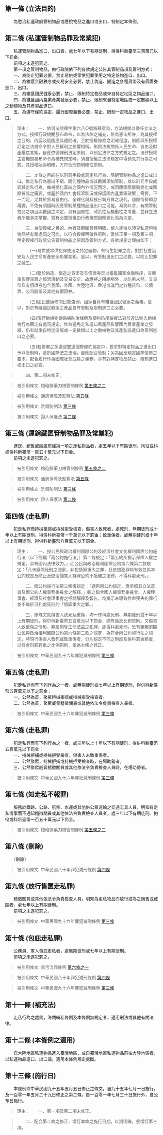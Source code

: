 第一條 (立法目的)
-----------------
　　為懲治私運政府管制物品或應稅物品之進口或出口，特制定本條例。  


第二條 (私運管制物品罪及常業犯)
-------------------------------
　　私運管制物品進口、出口者，處七年以下有期徒刑，得併科新臺幣三百萬元以下罰金。  
　　前項之未遂犯罰之。  
　　第一項之管制物品，由行政院依下列各款規定公告其管制品項及管制方式：  
　　一、為防止犯罪必要，禁止易供或常供犯罪使用之特定器物進口、出口。  
　　二、為維護金融秩序或交易安全必要，禁止偽造、變造之各種貨幣及有價證券進口、出口。  
　　三、為維護國民健康必要，禁止、限制特定物品或來自特定地區之物品進口。  
　　四、為維護國內農業產業發展必要，禁止、限制來自特定地區或一定數額以上之動植物及其產製品進口。  
　　五、為遵守條約協定、履行國際義務必要，禁止、限制一定物品之進口、出口。  
> 理由：　　一、依司法院釋字第六八○號解釋意旨，立法機關以委任立法之方式，授權行政機關發布命令，以為法律之補充，雖為憲法所許，為其授權之目的、內容及範圍應具體明確。至於授權條款之明確程度，則應與所授權訂定之法規命令對人民權利之影響相稱。刑罰法規關係人民生命、自由及財產權益甚鉅，自應依循罪刑法定原則，以制定法律之方式規定之。法律授權主管機關發布命令為補充規定時，須自授權之法律規定中得預見其行為之可罰，其授權始為明確，方符合刑罰明確性原則。

> 　　二、本條之目的在以刑罰手段處罰走私行為，阻絕管制物品之進口或出口。惟走私行為層出不窮，而何種物品或其數額須加管制，並以刑罰手段處罰其走私行為，每視變化萬端之國內外情況而定，或因應國際情勢變化或國際貿易之需要，或基於國內社會經濟狀況或保護國內產業等政策上需要，不一而足，尤其於貿易自由化、全球化與科技日新月異之現代，國際情勢瞬息萬變，不免有須隨時因應管制某種物品進出口之可能。易詞以言，有關管制物品之項目與數額之決定，具有國際性、政策性及機動性之考量，並非立法者所能事先掌握，實有必要授權由行政機關因應變化而為決定。

> 　　三、為使授權之目的、內容及範圍具體明確，使人民得以預見私運何種物品將有受處罰之可能，以符合授權明確性原則，爰修正第一項及第三項，明定授權行政院公告管制物品之原因及管制方式。各款規定之理由如下：

> 　　　(一)易供或常供犯罪使用之特定器物，有衍生犯罪之虞，對於社會治安及人民生命財產安全影響甚鉅。是以，有管制進出口之必要，以防止犯罪之發生。

> 　　　(二)鑒於偽造、變造之貨幣及有價證券足以擾亂國家金融秩序，並嚴重影響民眾之經濟活動及交易安全，故應將之阻絕境外，以防患未然。又貨幣及有價證券包含我國、外國、大陸地區、香港或澳門之各種貨幣、公債票、公司股票及其他有價證券。

> 　　　(三)國民健康攸關民族強弱，國家自負有維護國民健康之義務。是以，對於有礙國民健康之產品自有管制及限制進口之必要。

> 　　　(四)現行動植物傳染病防治條例及植物防疫檢疫法對於違法輸入動植物行為固定有處罰規定，惟為避免走私進口農產品影響國內農業產業之發展，仍有就來自特定區域或一定數額以上之動植物及其產製品進口為管制進口之必要。

> 　　　(五)若簽署之多邊或雙邊國際條約協定中，要求對特定物品之進出口予以管制時，基於國際法之法理，自應配合管制；另為因應現實國際情勢之要求，配合履行作為國際社會成員之義務，亦有對特定物品禁止、限制進口或出口之必要。

> 　　四、第二項未修正。

> 被引用條文: 槍砲彈藥刀械管制條例 [第五條之二](1175#第五條之二)

> 被引用條文: 通訊保障及監察法 [第五條](1827#第五條-得發通訊監察書之情形)

> 被引用條文: 洗錢防制法 [第三條](1835#第三條-特定犯罪)

> 被引用條文: 證人保護法 [第二條](4577#第二條-刑事案件之範圍)



第三條 (運銷藏匿管制物品罪及常業犯)
-----------------------------------
　　運送、銷售或藏匿前條第一項之走私物品者，處五年以下有期徒刑、拘役或科或併科新臺幣一百五十萬元以下罰金。  
　　前項之未遂犯罰之。  
> 被引用條文: 槍砲彈藥刀械管制條例 [第五條之二](1175#第五條之二)

> 被引用條文: 通訊保障及監察法 [第五條](1827#第五條-得發通訊監察書之情形)

> 被引用條文: 洗錢防制法 [第三條](1835#第三條-特定犯罪)

> 被引用條文: 證人保護法 [第二條](4577#第二條-刑事案件之範圍)



第四條 (走私罪)
---------------
　　犯走私罪而持械拒捕或持械拒受檢查，傷害人致死者，處死刑、無期徒刑或十年以上有期徒刑，得併科新臺幣一千萬元以下罰金；致重傷者，處無期徒刑或十年以上有期徒刑，得併科新臺幣八百萬元以下罰金。  
> 理由：　　一、按公民與政治權利國際公約及經濟社會文化權利國際公約施行法（以下簡稱「兩公約施行法」）第二條規定：「兩公約所揭示保障人權之規定，具有國內法律效力。」而公民與政治權利國際公約第六條第二款規定：「凡未廢除死刑之國家，非犯情節重大之罪，且依照犯罪時有效並與本公約規定及防止及懲治殘害人群罪公約不牴觸之法律，不得科處死刑。」

> 　　二、兩公約施行法第三條復規定：「適用兩公約規定，應參照其立法意旨及兩公約人權事務委員會之解釋。」觀之聯合國人權事務委員會、人權理事會、經濟及社會理事會之相關解釋及報告，均揭示未導致性命喪失的罪行並不屬於可判處死刑的「情節重大之罪。」

> 　　三、原條文就傷害人致死及重傷，均一律科處死刑、無期徒刑或十年以上有期徒刑，得併科新臺幣五百萬元以下罰金，顯有違反比例原則。又傷害人致重傷之情形，非屬剝奪生命法益之犯罪，卻得科處死刑，恐有牴觸前開公民與政治權利國際公約第六條第二款之規定，為符合兩公約施行法之規定，將現行傷害人致死或致重傷者，分別規定不同之刑度及併科罰金額度，以符合刑罰輕重之比例原則，爰為本條之修正。

> 被引用條文: 中華民國九十六年罪犯減刑條例 [第三條](4595#第三條-減刑之例外規定)



第五條 (走私罪)
---------------
　　犯走私罪而有下列行為之一者，處無期徒刑或七年以上有期徒刑，得併科新臺幣五百萬元以下之罰金：  
　　一、公然為首，聚眾持械拒捕或持械拒受檢查者。  
　　二、公然為首，聚眾威脅稽徵關員或其他依法令負責檢查人員者。  
> 被引用條文: 中華民國九十六年罪犯減刑條例 [第三條](4595#第三條-減刑之例外規定)



第六條 (走私罪)
---------------
　　犯走私罪而有下列行為之一者，處三年以上十年以下有期徒刑，得併科新臺幣五百萬元以下罰金：  
　　一、持械拒捕或持械拒受檢查，傷害人未致重傷者。  
　　二、公然聚眾，持械拒捕或持械拒受檢查時，在場助勢者。  
　　三、公然聚眾威脅稽徵關員或其他依法令負責檢查人員時，在場助勢者。  
> 被引用條文: 中華民國九十六年罪犯減刑條例 [第三條](4595#第三條-減刑之例外規定)



第七條 (知走私不報罪)
---------------------
　　服務於鐵路、公路、航空、水運或其他供公眾運輸之交通工具人員，明知有走私情事而不通知稽徵關員或其他依法令負責檢查人員者，處三年以下有期徒刑、拘役或科新臺幣一百五十萬元以下罰金。  
> 被引用條文: 槍砲彈藥刀械管制條例 [第五條之二](1175#第五條之二)



第八條 (刪除)
-------------
　　（刪除）  
> 被引用條文: 中華民國八十年罪犯減刑條例 [第四條](4569#第四條-甲類減刑之犯罪類型)



第九條 (放行售匿走私罪)
-----------------------
　　稽徵關員或其他依法令負責檢查人員，明知為走私物品而放行或為之銷售或藏匿者，處七年以上有期徒刑。  
　　前項之未遂犯罰之。  
> 被引用條文: 中華民國九十六年罪犯減刑條例 [第三條](4595#第三條-減刑之例外規定)



第十條 (包庇走私罪)
-------------------
　　公務員、軍人包庇走私者，處無期徒刑或七年以上有期徒刑。  
　　前項之未遂犯罰之。  
> 被引用條文: 貪污治罪條例 [第六條之一](4551#第六條之一)

> 被引用條文: 中華民國八十年罪犯減刑條例 [第四條](4569#第四條-甲類減刑之犯罪類型)

> 被引用條文: 中華民國九十六年罪犯減刑條例 [第三條](4595#第三條-減刑之例外規定)



第十一條 (補充法)
-----------------
　　走私行為之處罰，海關緝私條例及本條例無規定者，適用刑法或其他有關法律。  


第十二條 (本條例之適用)
-----------------------
　　自大陸地區私運物品進入臺灣地區，或自臺灣地區私運物品前往大陸地區者，以私運物品進口、出口論，適用本條例規定處斷。  


第十三條 (施行日)
-----------------
　　本條例除中華民國九十五年五月五日修正之條文，自九十五年七月一日施行，及一百零一年五月二十九日修正之第二條，自一百零一年七月三十日施行外，自公布日施行。  
> 理由：　　一、第一項及第二項未修正。

> 　　二、配合第二條之修正，增訂本條之施行日期，以資明確，爰增訂第三項。
